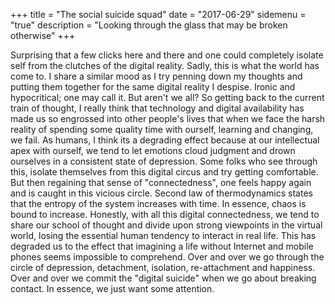 +++
title = "The social suicide squad"
date = "2017-06-29"
sidemenu = "true"
description = "Looking through the glass that may be broken otherwise"
+++

Surprising that a few clicks here and there and one could completely isolate self from the clutches of the digital reality. Sadly, this is what the world has come to. I share a similar mood as I try penning down my thoughts and putting them together for the same digital reality I despise. Ironic and hypocritical; one may call it. But aren't we all? So getting back to the current train of thought, I really think that technology and digital availability has made us so engrossed into other people's lives that when we face the harsh reality of spending some quality time with ourself, learning and changing, we fail. As humans, I think its a degrading effect because at our intellectual apex with ourself, we tend to let emotions cloud judgment and drown ourselves in a consistent state of depression. Some folks who see through this, isolate themselves from this digital circus and try getting comfortable. But then regaining that sense of "connectedness", one feels happy again and is caught in this vicious circle. Second law of thermodynamics states that the entropy of the system increases with time. In essence, chaos is bound to increase. Honestly, with all this digital connectedness, we tend to share our school of thought and divide upon strong viewpoints in the virtual world, losing the essential human tendency to interact in real life. This has degraded us to the effect that imagining a life without Internet and mobile phones seems impossible to comprehend. Over and over we go through the circle of depression, detachment, isolation, re-attachment and happiness. Over and over we commit the "digital suicide" when we go about breaking contact. In essence, we just want some attention. 